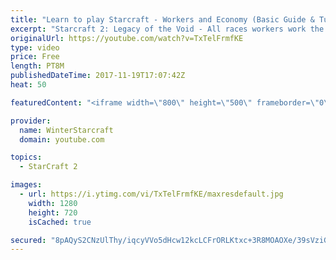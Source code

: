 ```yaml
---
title: "Learn to play Starcraft - Workers and Economy (Basic Guide & Tutorial)"
excerpt: "Starcraft 2: Legacy of the Void - All races workers work the same (mule notwithstanding!)  Wiki on mining: http://wiki.teamliquid.net/starcraft2/Mining_Minerals"
originalUrl: https://youtube.com/watch?v=TxTelFrmfKE
type: video
price: Free
length: PT8M
publishedDateTime: 2017-11-19T17:07:42Z
heat: 50

featuredContent: "<iframe width=\"800\" height=\"500\" frameborder=\"0\" src=\"https://www.youtube.com/embed/TxTelFrmfKE\" allow=\"accelerometer; autoplay; encrypted-media; gyroscope; picture-in-picture\" allowfullscreen></iframe>"

provider:
  name: WinterStarcraft
  domain: youtube.com

topics:
  - StarCraft 2

images:
  - url: https://i.ytimg.com/vi/TxTelFrmfKE/maxresdefault.jpg
    width: 1280
    height: 720
    isCached: true

secured: "8pAQyS2CNzUlThy/iqcyVVo5dHcw12kcLCFrORLKtxc+3R8MOAOXe/39sVziGLkRUKPeI/TINuht3BYlnObCeRmYQreIN6lj5NKWVH9BQkezGM1APT8zdX1t2OvQOSDJ1DQSyVdx6fBATKhokVjtCohbR17BuULYFv0L6YXs05OiZddFGfbxB0Mfx76N91M93PeazKgMvhhKNMhH9OXpbJO551KufvpHZ0wz/HsaRcJ1l0fN032LeFJ39HWb1WF1zzsNRH1hYgtLHY+SGpAl67D1wM8it9fyhDzY90NlTKhgfcOzqNsGt2EtDPvjuYfa2AdnVT1Cm+ZpCRUOWLAt8VQB+MxFBwyBPrqMjOrGo1xV29MawNSOYn5I7HhPyGOzdKqdJAJIqExu0bdg6HE7r/SjVAyDzq8iXTfQSiZBuVk=;MGKxulvi3+8y0WGiKGTgkA=="
---
```


